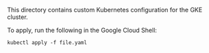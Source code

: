This directory contains custom Kubernetes configuration for the GKE cluster.

To apply, run the following in the Google Cloud Shell:

```
kubectl apply -f file.yaml
```
